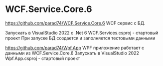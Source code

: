 # WCF.Service.Core.6
https://github.com/parad74/WCF.Service.Core.6 
WCF сервис с БД.
  
Запускать в VisualStudio 2022 c .Net 6
WCF.Services.csproj - стартовый проект
При запуске БД создается и заполняется тестовыми данными


https://github.com/parad74/Wpf.App
WPF приложение работает с данными из WCF.Service.Core.6
Запускать в VisualStudio 2022
Wpf.App.csproj - стартовый проект
